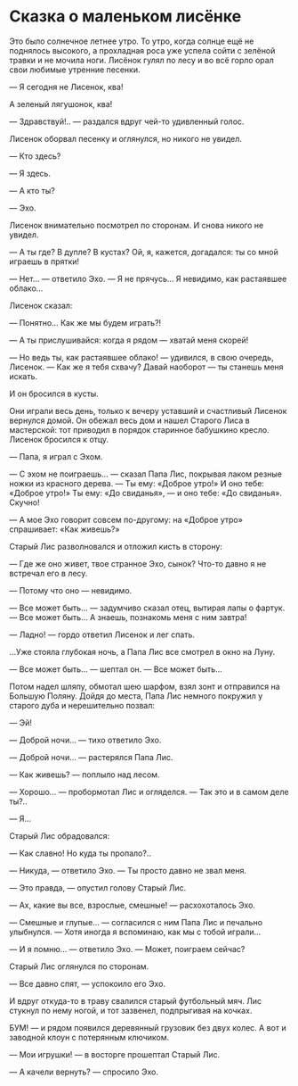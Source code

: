Сказка о маленьком лисёнке===============Это было солнечное летнее утро. То утро, когда солнце ещё не поднялось высокого, а прохладная роса уже успела сойти с зелёной травки и не мочила ноги. Лисёнок гулял по лесу и во всё горло орал свои любимые утренние песенки.— Я сегодня не Лисенок, ква!А зеленый лягушонок, ква!— Здравствуй!.. — раздался вдруг чей-то удивленный голос.Лисенок оборвал песенку и оглянулся, но никого не увидел.— Кто здесь?— Я здесь.— А кто ты?— Эхо.Лисенок внимательно посмотрел по сторонам. И снова никого не увидел.— А ты где? В дупле? В кустах? Ой, я, кажется, догадался: ты со мной играешь в прятки!— Нет… — ответило Эхо. — Я не прячусь… Я невидимо, как растаявшее облако…Лисенок сказал:— Понятно… Как же мы будем играть?!— А ты прислушивайся: когда я рядом — хватай меня скорей!— Но ведь ты, как растаявшее облако! — удивился, в свою очередь, Лисенок. — Как же я тебя схвачу? Давай наоборот — ты станешь меня искать.И он бросился в кусты.Они играли весь день, только к вечеру уставший и счастливый Лисенок вернулся домой. Он обежал весь дом и нашел Старого Лиса в мастерской: тот приводил в порядок старинное бабушкино кресло. Лисенок бросился к отцу.— Папа, я играл с Эхом.— С эхом не поиграешь… — сказал Папа Лис, покрывая лаком резные ножки из красного дерева. — Ты ему: «Доброе утро!» И оно тебе: «Доброе утро!» Ты ему: «До свиданья», — и оно тебе: «До свиданья». Скучно!— А мое Эхо говорит совсем по-другому: на «Доброе утро» спрашивает: «Как живешь?»Старый Лис разволновался и отложил кисть в сторону:— Где же оно живет, твое странное Эхо, сынок? Что-то давно я не встречал его в лесу.— Потому что оно — невидимо.— Все может быть… — задумчиво сказал отец, вытирая лапы о фартук. — Все может быть… А знаешь, познакомь меня с ним завтра!— Ладно! — гордо ответил Лисенок и лег спать.…Уже стояла глубокая ночь, а Папа Лис все смотрел в окно на Луну.— Все может быть… — шептал он. — Все может быть…Потом надел шляпу, обмотал шею шарфом, взял зонт и отправился на Большую Поляну. Дойдя до места, Папа Лис немного покружил у старого дуба и нерешительно позвал:— Эй!— Доброй ночи… — тихо ответило Эхо.— Доброй ночи… — растерялся Папа Лис.— Как живешь? — поплыло над лесом.— Хорошо… — пробормотал Лис и огляделся. — Так это и в самом деле ты?..— Я…Старый Лис обрадовался:— Как славно! Но куда ты пропало?..— Никуда, — ответило Эхо. — Ты просто давно не звал меня.— Это правда, — опустил голову Старый Лис.— Ах, какие вы все, взрослые, смешные! — расхохоталось Эхо.— Смешные и глупые… — согласился с ним Папа Лис и печально улыбнулся. — Хотя иногда я вспоминаю, как мы с тобой играли…— И я помню… — ответило Эхо. — Может, поиграем сейчас?Старый Лис оглянулся по сторонам.— Все давно спят, — успокоило его Эхо.И вдруг откуда-то в траву свалился старый футбольный мяч. Лис стукнул по нему ногой, и тот зазвенел, подпрыгивая на кочках.БУМ! — и рядом появился деревянный грузовик без двух колес. А вот и заводной клоун с потерянным ключиком.— Мои игрушки! — в восторге прошептал Старый Лис.— А качели вернуть? — спросило Эхо.